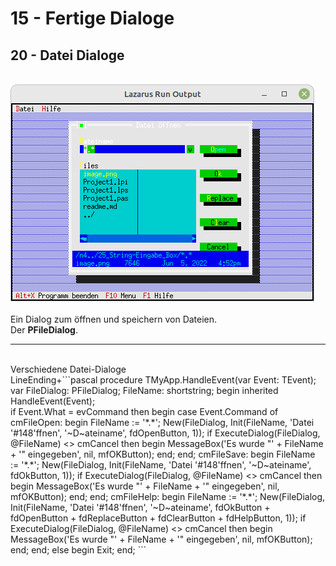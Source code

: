 # 15 - Fertige Dialoge
## 20 - Datei Dialoge
<br>
<img src="image.png" alt="Selfhtml"><br><br>
Ein Dialog zum öffnen und speichern von Dateien.<br>
Der <b>PFileDialog</b>.<br>
<hr><br>
Verschiedene Datei-Dialoge<br>
LineEnding+```pascal
  procedure TMyApp.HandleEvent(var Event: TEvent);
  var
    FileDialog: PFileDialog;
    FileName: shortstring;
  begin
    inherited HandleEvent(Event);
<br>
    if Event.What = evCommand then begin
      case Event.Command of
        cmFileOpen: begin
          FileName := '*.*';
          New(FileDialog, Init(FileName, 'Datei '#148'ffnen', '~D~ateiname', fdOpenButton, 1));
          if ExecuteDialog(FileDialog, @FileName) <> cmCancel then begin
            MessageBox('Es wurde "' + FileName + '" eingegeben', nil, mfOKButton);
          end;
        end;
        cmFileSave: begin
          FileName := '*.*';
          New(FileDialog, Init(FileName, 'Datei '#148'ffnen', '~D~ateiname', fdOkButton, 1));
          if ExecuteDialog(FileDialog, @FileName) <> cmCancel then begin
            MessageBox('Es wurde "' + FileName + '" eingegeben', nil, mfOKButton);
          end;
        end;
        cmFileHelp: begin
          FileName := '*.*';
          New(FileDialog, Init(FileName, 'Datei '#148'ffnen', '~D~ateiname', fdOkButton + fdOpenButton + fdReplaceButton + fdClearButton + fdHelpButton, 1));
          if ExecuteDialog(FileDialog, @FileName) <> cmCancel then begin
            MessageBox('Es wurde "' + FileName + '" eingegeben', nil, mfOKButton);
          end;
        end;
        else begin
          Exit;
        end;
```
<br>

